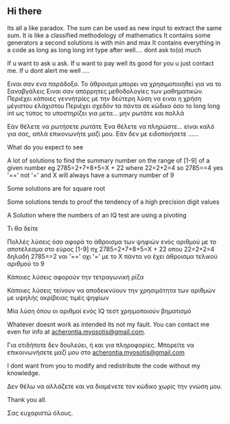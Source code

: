 ## Hi there <!--👋-->

<!--
**Acherontas/Acherontas** is a ✨ _special_ ✨ repository because its `README.md` (this file) appears on your GitHub profile.

Here are some ideas to get you started:

- 🔭 I’m currently working on ...
- 🌱 I’m currently learning ...
- 👯 I’m looking to collaborate on ...
- 🤔 I’m looking for help with ...
- 💬 Ask me about ...
- 📫 How to reach me: ...
- 😄 Pronouns: ...
- ⚡ Fun fact: ...
-->

Its all a like paradox.
The sum can be used as new input to extract the same sum.
It is like a classified methodology of mathematics
It contains some generators a second solutions is with min and max 
It contains everything in a code as long as long long int type after well.... dont ask to(o) much 

If u want to ask u ask.
If u want to pay well its good for you u just contact me.
If u dont alert me well .... 

Ειναι σαν ενα παράδοξο.
Το άθροισμα μπορει να χρησιμοποιηθεί για να το ξαναβγάλεις
Ειναι σαν απόρρητες μεθοδολογίες των μαθηματικών.
Περιέχει κάποιες γεννήτρίες με την δεύτερη λύση να ειναι η χρήση μέγιστου ελάχιστου
Περιέχει σχεδόν τα πάντα σε κώδικο όσο το long long int ως τύπος το υποστηρίζει για μετα... μην ρωτάτε και πολλά

Εάν θέλετε να ρωτήσετε ρωτάτε
Ένα θέλετε να πληρώστε... είναι καλό για σας, απλά επικονωνήτε μαζί μου.
Εάν δεν με ειδοποιήσετε ......


What do you expect to see

A lot of solutions to find the summary number on the range of [1-9] of a given number 
    eg 2785=2+7+8+5=Χ + 22 where 22=2+2=4  so 2785==4 yes '==' not '=' 
       and X will always have a summary number of 9

Some solutions are for square root

Some solutions tends to proof the tendency of a high precision digit values

A Solution where the numbers of an IQ test are using a pivoting

Τι θα δείτε

Πολλές λύσεις όσο αφορά το άθροισμα των ψηφιών ενός αριθμού με το αποτέλεσμα
στο εύρος [1-9] 
  πχ 2785=2+7+8+5=X + 22 οπου 22=2+2=4 δηλαδή 2785==2 ναι '==' οχι '='
     με το Χ πάντα να έχει άθροισμα τελικού αριθμού το 9

Κάποιες λύσεις αφορούν την τετραγωνική ρίζα

Κάποιες λύσεις τείνουν να αποδεικνύουν την χρησιμότητα των αριθμών με υψηλής ακρίβειας τιμές ψηφίων

Μία λύση όπου οι αριθμοί ενός IQ τεστ χρηιμοποιούν βηματισμό

Whatever doesnt work as intended its not my fault. You can contact me even for info at acherontia.myosotis@gmail.com.

Για οτιδήποτε δεν δουλεύει, ή και για πληροφορίες. Μπορείτε να επικοινωνήσετε μαζί μου στο acherontia.myosotis@gmail.com 

I dont want from you to modify and redistribute the code without my knowledge.

Δεν θέλω να αλλάζετε και να διαμένετε τον κώδικο χωρίς την γνώση μου.

Thank you all.

Σας ευχαριστώ όλους.

